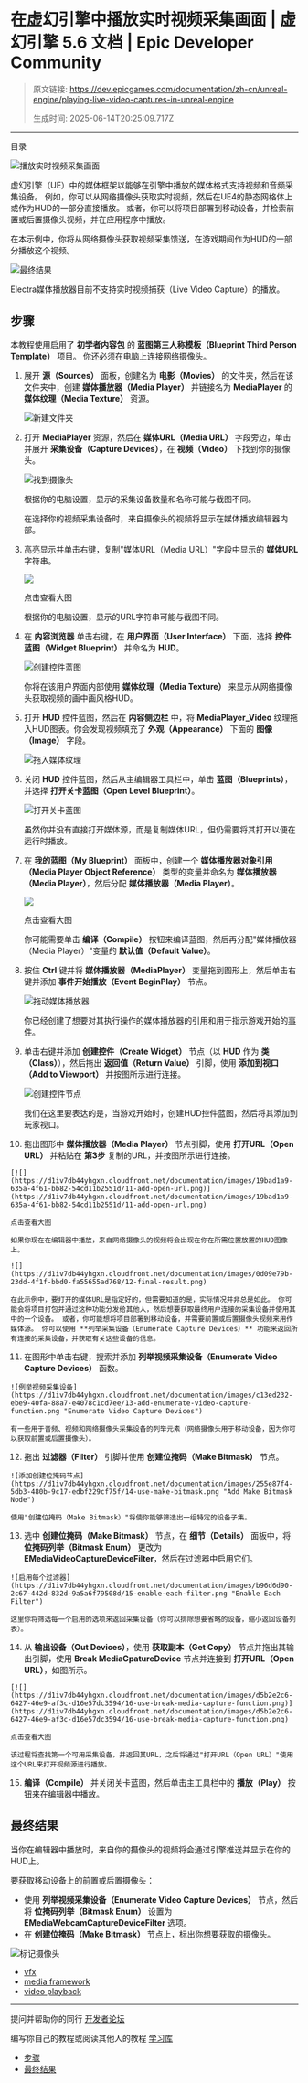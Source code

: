 # 在虚幻引擎中播放实时视频采集画面 | 虚幻引擎 5.6 文档 | Epic Developer Community

> 原文链接: https://dev.epicgames.com/documentation/zh-cn/unreal-engine/playing-live-video-captures-in-unreal-engine
> 
> 生成时间: 2025-06-14T20:25:09.717Z

---

目录

![播放实时视频采集画面](https://dev.epicgames.com/community/api/documentation/image/3ca78b79-b298-4021-9e0c-622561acb728?resizing_type=fill&width=1920&height=335)

虚幻引擎（UE）中的媒体框架以能够在引擎中播放的媒体格式支持视频和音频采集设备。 例如，你可以从网络摄像头获取实时视频，然后在UE4的静态网格体上或作为HUD的一部分直接播放。 或者，你可以将项目部署到移动设备，并检索前置或后置摄像头视频，并在应用程序中播放。

在本示例中，你将从网络摄像头获取视频采集馈送，在游戏期间作为HUD的一部分播放这个视频。

![最终结果](https://d1iv7db44yhgxn.cloudfront.net/documentation/images/61d7eafe-689b-4db2-835b-fc2332d6977f/01-final-result.png)

Electra媒体播放器目前不支持实时视频捕获（Live Video Capture）的播放。

## 步骤

本教程使用启用了 **初学者内容包** 的 **蓝图第三人称模板（Blueprint Third Person Template）** 项目。 你还必须在电脑上连接网络摄像头。

1.  展开 **源（Sources）** 面板，创建名为 **电影（Movies）** 的文件夹，然后在该文件夹中，创建 **媒体播放器（Media Player）** 并链接名为 **MediaPlayer** 的 **媒体纹理（Media Texture）** 资源。
    
    ![新建文件夹](https://d1iv7db44yhgxn.cloudfront.net/documentation/images/54f68252-4830-4f99-b929-75fbc88edfe9/02-select-media-player.png "Create a New Folder")
2.  打开 **MediaPlayer** 资源，然后在 **媒体URL（Media URL）** 字段旁边，单击并展开 **采集设备（Capture Devices）**，在 **视频（Video）** 下找到你的摄像头。
    
    ![找到摄像头](https://d1iv7db44yhgxn.cloudfront.net/documentation/images/c673976f-6490-48bc-a329-83309939a27f/03-select-camera-path.png "Find Your Camera")
    
    根据你的电脑设置，显示的采集设备数量和名称可能与截图不同。
    
    在选择你的视频采集设备时，来自摄像头的视频将显示在媒体播放编辑器内部。
    
3.  高亮显示并单击右键，复制"媒体URL（Media URL）"字段中显示的 **媒体URL** 字符串。
    
    [![](https://d1iv7db44yhgxn.cloudfront.net/documentation/images/24f9f56d-9744-4425-941b-2ea5d57168cc/04-copy-media-ulr.png)](https://d1iv7db44yhgxn.cloudfront.net/documentation/images/24f9f56d-9744-4425-941b-2ea5d57168cc/04-copy-media-ulr.png)
    
    点击查看大图
    
    根据你的电脑设置，显示的URL字符串可能与截图不同。
    
4.  在 **内容浏览器** 单击右键，在 **用户界面（User Interface）** 下面，选择 **控件蓝图（Widget Blueprint）** 并命名为 **HUD**。
    
    ![创建控件蓝图](https://d1iv7db44yhgxn.cloudfront.net/documentation/images/f1006e74-38bb-4ad1-9ac3-6d0fcd018437/05-create-widget-blueprint.png "Create Widget Blueprint")
    
    你将在该用户界面内部使用 **媒体纹理（Media Texture）** 来显示从网络摄像头获取视频的画中画风格HUD。
    
5.  打开 **HUD** 控件蓝图，然后在 **内容侧边栏** 中，将 **MediaPlayer\_Video** 纹理拖入HUD图表。你会发现视频填充了 **外观（Appearance）** 下面的 **图像（Image）** 字段。
    
    ![拖入媒体纹理](https://d1iv7db44yhgxn.cloudfront.net/documentation/images/bf0b90cd-90dd-48ad-9526-83c997d59ea5/06-add-media-texture.png "Drop the Media Texture")
6.  关闭 **HUD** 控件蓝图，然后从主编辑器工具栏中，单击 **蓝图（Blueprints）**，并选择 **打开关卡蓝图（Open Level Blueprint）**。
    
    ![打开关卡蓝图](https://d1iv7db44yhgxn.cloudfront.net/documentation/images/2ce55814-9024-415a-8d05-cfb6b60f3f8a/07-open-level-blueprint.png "Open Level Blueprint")
    
    虽然你并没有直接打开媒体源，而是复制媒体URL，但仍需要将其打开以便在运行时播放。
    
7.  在 **我的蓝图（My Blueprint）** 面板中，创建一个 **媒体播放器对象引用（Media Player Object Reference）** 类型的变量并命名为 **媒体播放器（Media Player）**，然后分配 **媒体播放器（Media Player）**。
    
    [![](https://d1iv7db44yhgxn.cloudfront.net/documentation/images/320cab31-8500-4ad5-9606-d96bb638694f/08-media-player-compile_ue5.png)](https://d1iv7db44yhgxn.cloudfront.net/documentation/images/320cab31-8500-4ad5-9606-d96bb638694f/08-media-player-compile_ue5.png)
    
    点击查看大图
    
    你可能需要单击 **编译（Compile）** 按钮来编译蓝图，然后再分配"媒体播放器（Media Player）"变量的 **默认值（Default Value）**。
    
8.  按住 **Ctrl** 键并将 **媒体播放器（MediaPlayer）** 变量拖到图形上，然后单击右键并添加 **事件开始播放（Event BeginPlay）** 节点。
    
    ![拖动媒体播放器](https://d1iv7db44yhgxn.cloudfront.net/documentation/images/d1498318-477f-448c-af1b-ea2b57f71732/09-add-player-to-graph.png "Drag the Media Player")
    
    你已经创建了想要对其执行操作的媒体播放器的引用和用于指示游戏开始的[事件](/documentation/zh-cn/unreal-engine/events-in-unreal-engine)。
    
9.  单击右键并添加 **创建控件（Create Widget）** 节点（以 **HUD** 作为 **类（Class）**），然后拖出 **返回值（Return Value）** 引脚，使用 **添加到视口（Add to Viewport）** 并按图所示进行连接。
    
    ![创建控件节点](https://d1iv7db44yhgxn.cloudfront.net/documentation/images/eeb48104-ffa7-4acf-9e2e-be57d86d9175/10-create-hud-wiget.png "Create the Widget Node")
    
    我们在这里要表达的是，当游戏开始时，创建HUD控件蓝图，然后将其添加到玩家视口。
    
10.  拖出图形中 **媒体播放器（Media Player）** 节点引脚，使用 **打开URL（Open URL）** 并粘贴在 **第3步** 复制的URL，并按图所示进行连接。
    
    [![](https://d1iv7db44yhgxn.cloudfront.net/documentation/images/19bad1a9-635a-4f61-bb82-54cd11b2551d/11-add-open-url.png)](https://d1iv7db44yhgxn.cloudfront.net/documentation/images/19bad1a9-635a-4f61-bb82-54cd11b2551d/11-add-open-url.png)
    
    点击查看大图
    
    如果你现在在编辑器中播放，来自网络摄像头的视频将会出现在你在所需位置放置的HUD图像上。
    
    ![](https://d1iv7db44yhgxn.cloudfront.net/documentation/images/0d09e79b-23dd-4f1f-bbd0-fa55655ad768/12-final-result.png)
    
    在此示例中，要打开的媒体URL是指定好的，但需要知道的是，实际情况并非总是如此。 你可能会将项目打包并通过这种功能分发给其他人，然后想要获取最终用户连接的采集设备并使用其中的一个设备。 或者，你可能想将项目部署到移动设备，并需要前置或后置摄像头视频来用作媒体源。 你可以使用 **列举采集设备（Enumerate Capture Devices）** 功能来返回所有连接的采集设备，并获取有关这些设备的信息。
    
11.  在图形中单击右键，搜索并添加 **列举视频采集设备（Enumerate Video Capture Devices）** 函数。
    
    ![例举视频采集设备](https://d1iv7db44yhgxn.cloudfront.net/documentation/images/c13ed232-ebe9-40fa-88a7-e4078c1cd7ee/13-add-enumerate-video-capture-function.png "Enumerate Video Capture Devices")
    
    有一些用于音频、视频和网络摄像头采集设备的列举元素（网络摄像头用于移动设备，因为你可以获取前置或后置摄像头）。
    
12.  拖出 **过滤器（Filter）** 引脚并使用 **创建位掩码（Make Bitmask）** 节点。
    
    ![添加创建位掩码节点](https://d1iv7db44yhgxn.cloudfront.net/documentation/images/255e87f4-5db3-480b-9c17-edbf229cf75f/14-use-make-bitmask.png "Add Make Bitmask Node")
    
    使用"创建位掩码（Make Bitmask）"将使你能够筛选出一组特定的设备子集。
    
13.  选中 **创建位掩码（Make Bitmask）** 节点，在 **细节（Details）** 面板中，将 **位掩码列举（Bitmask Enum）** 更改为 **EMediaVideoCaptureDeviceFilter**，然后在过滤器中启用它们。
    
    ![启用每个过滤器](https://d1iv7db44yhgxn.cloudfront.net/documentation/images/b96d6d90-2c67-442d-832d-9a5a6f79508d/15-enable-each-filter.png "Enable Each Filter")
    
    这里你将筛选每一个启用的选项来返回采集设备（你可以排除想要省略的设备，缩小返回设备列表）。
    
14.  从 **输出设备（Out Devices）**，使用 **获取副本（Get Copy）** 节点并拖出其输出引脚，使用 **Break MediaCpatureDevice** 节点并连接到 **打开URL（Open URL）**，如图所示。
    
    [![](https://d1iv7db44yhgxn.cloudfront.net/documentation/images/d5b2e2c6-6427-46e9-af3c-d16e57dc3594/16-use-break-media-capture-function.png)](https://d1iv7db44yhgxn.cloudfront.net/documentation/images/d5b2e2c6-6427-46e9-af3c-d16e57dc3594/16-use-break-media-capture-function.png)
    
    点击查看大图
    
    该过程将查找第一个可用采集设备，并返回其URL，之后将通过"打开URL（Open URL）"使用这个URL来打开视频源进行播放。
    
15.  **编译（Compile）** 并关闭关卡蓝图，然后单击主工具栏中的 **播放（Play）** 按钮来在编辑器中播放。
    

## 最终结果

当你在编辑器中播放时，来自你的摄像头的视频将会通过引擎推送并显示在你的HUD上。

要获取移动设备上的前置或后置摄像头：

-   使用 **列举视频采集设备（Enumerate Video Capture Devices）** 节点，然后将 **位掩码列举（Bitmask Enum）** 设置为 **EMediaWebcamCaptureDeviceFilter** 选项。
-   在 **创建位掩码（Make Bitmask）** 节点上，标出你想要获取的摄像头。

![标记摄像头](https://d1iv7db44yhgxn.cloudfront.net/documentation/images/dd102fe4-ab01-41ed-bace-ce595cfc7bff/17-flag-needed-camera.png "Flag Camera")

-   [vfx](https://dev.epicgames.com/community/search?query=vfx)
-   [media framework](https://dev.epicgames.com/community/search?query=media%20framework)
-   [video playback](https://dev.epicgames.com/community/search?query=video%20playback)

* * *

提问并帮助你的同行 [开发者论坛](https://forums.unrealengine.com/categories?tag=unreal-engine)

编写你自己的教程或阅读其他人的教程 [学习库](https://dev.epicgames.com/community/unreal-engine/learning)

-   [步骤](/documentation/zh-cn/unreal-engine/playing-live-video-captures-in-unreal-engine#%E6%AD%A5%E9%AA%A4)
-   [最终结果](/documentation/zh-cn/unreal-engine/playing-live-video-captures-in-unreal-engine#%E6%9C%80%E7%BB%88%E7%BB%93%E6%9E%9C)